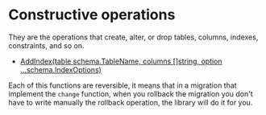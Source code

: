 # Constructive operations

They are the operations that create, alter, or drop tables, columns, indexes, constraints, and so on.

- [AddIndex(table schema.TableName, columns []string, option ...schema.IndexOptions)](https://pkg.go.dev/github.com/alexisvisco/amigo/pkg/schema/sqlite#Schema.AddIndex)


Each of this functions are reversible, it means that in a migration that implement the `change` function, when you
rollback the migration you don't have to write manually the rollback operation, the library will do it for you.

